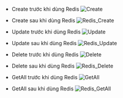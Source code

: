 - Create trước khi dùng Redis
![Create](https://github.com/PhanTruongAn/KienTrucPhanMem/assets/98084458/12490801-6581-4356-aee2-8cb049ec3cd5)

- Create sau khi dùng Redis
![Redis_Create](https://github.com/PhanTruongAn/KienTrucPhanMem/assets/98084458/bf658f6a-aba2-4f74-a869-5710bc4e374d)

- Update trước khi dùng Redis
![Update](https://github.com/PhanTruongAn/KienTrucPhanMem/assets/98084458/5f975d08-3918-4e8e-8a4d-bc91a2a8fad8)

- Update sau khi dùng Redis
![Redis_Update](https://github.com/PhanTruongAn/KienTrucPhanMem/assets/98084458/e71bd6e6-e0c6-4717-abdc-350056edd87b)

- Delete trước khi dùng Redis
![Delete](https://github.com/PhanTruongAn/KienTrucPhanMem/assets/98084458/c9aaa9a8-1cbc-4419-a3b0-e2d576e36304)

- Delete sau khi dùng Redis
![Redis_Delete](https://github.com/PhanTruongAn/KienTrucPhanMem/assets/98084458/2cabdc25-1ade-4de7-b8b3-537ddcae8826)

- GetAll trước khi dùng Redis
![GetAll](https://github.com/PhanTruongAn/KienTrucPhanMem/assets/98084458/5871b303-8c4e-4e86-b092-7994ed5dffea)

- GetAll sau khi dùng Redis
![Redis_GetAll](https://github.com/PhanTruongAn/KienTrucPhanMem/assets/98084458/31e961c3-84bf-4e60-9716-c8332eef2b6e)

